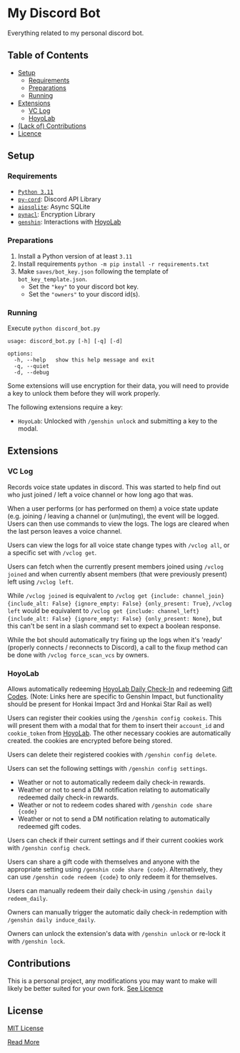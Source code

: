 # My Discord Bot
Everything related to my personal discord bot.

## Table of Contents
* [Setup](#setup)
    * [Requirements](#requirements)
    * [Preparations](#preparations)
    * [Running](#running)
* [Extensions](#extensions)
    * [VC Log](#vc-log)
    * [HoyoLab](#hoyolab)
* [(Lack of) Contributions](#contributions)
* [Licence](#license)

## Setup
### Requirements
- [`Python 3.11`](https://www.python.org/)
- [`py-cord`](https://pypi.org/project/py-cord/): Discord API Library
- [`aiosqlite`](https://pypi.org/project/aiosqlite/): Async SQLite
- [`pynacl`](https://pypi.org/project/aiosqlite/): Encryption Library
- [`genshin`](https://pypi.org/project/genshin/): Interactions with [HoyoLab](https://www.hoyolab.com/)

### Preparations
1. Install a Python version of at least `3.11`
2. Install requirements
   `python -m pip install -r requirements.txt`
3. Make `saves/bot_key.json` following the template of `bot_key_template.json`.
    - Set the `"key"` to your discord bot key.
    - Set the `"owners"` to your discord id(s).

### Running
Execute `python discord_bot.py`

```
usage: discord_bot.py [-h] [-q] [-d]

options:
  -h, --help   show this help message and exit
  -q, --quiet
  -d, --debug
```

Some extensions will use encryption for their data, you will need to provide a key to unlock them before they will work properly.

The following extensions require a key:
- `HoyoLab`: Unlocked with `/genshin unlock` and submitting a key to the modal.

## Extensions
### VC Log
Records voice state updates in discord.
This was started to help find out who just joined / left a voice channel or how long ago that was.

When a user performs (or has performed on them) a voice state update (e.g. joining / leaving a channel or (un)muting),
the event will be logged. Users can then use commands to view the logs.
The logs are cleared when the last person leaves a voice channel.

Users can view the logs for all voice state change types with `/vclog all`, or a specific set with `/vclog get`.

Users can fetch when the currently present members joined using `/vclog joined` 
and when currently absent members (that were previously present) left using `/vclog left`.

While `/vclog joined` is equivalent to 
`/vclog get {include: channel_join} {include_alt: False} {ignore_empty: False} {only_present: True}`,
`/vclog left` would be equivalent to 
`/vclog get {include: channel_left} {include_alt: False} {ignore_empty: False} {only_present: None}`,
but this can't be sent in a slash command set to expect a boolean response.

While the bot should automatically try fixing up the logs when it's 'ready' (properly connects / reconnects to Discord),
a call to the fixup method can be done with `/vclog force_scan_vcs` by owners.

### HoyoLab
Allows automatically redeeming [HoyoLab Daily Check-In](https://genshin-impact.fandom.com/wiki/HoYoLAB_Community_Daily_Check-In) 
and redeeming [Gift Codes](https://genshin.hoyoverse.com/en/gift).
(Note: Links here are specific to Genshin Impact, but functionality should be present for Honkai Impact 3rd and Honkai Star Rail as well)

Users can register their cookies using the `/genshin config cookeis`.
This will present them with a modal that for them to insert their `account_id` and `cookie_token` from [HoyoLab](https://www.hoyolab.com/).
The other necessary cookies are automatically created.
the cookies are encrypted before being stored.

Users can delete their registered cookies with `/genshin config delete`.

Users can set the following settings with `/genshin config settings`.

- Weather or not to automatically redeem daily check-in rewards.
- Weather or not to send a DM notification relating to automatically redeemed daily check-in rewards.
- Weather or not to redeem codes shared with `/genshin code share {code}`
- Weather or not to send a DM notification relating to automatically redeemed gift codes.

Users can check if their current settings and if their current cookies work with `/genshin config check`.

Users can share a gift code with themselves and anyone with the appropriate setting using `/genshin code share {code}`.
Alternatively, they can use `/genshin code redeem {code}` to only redeem it for themselves.

Users can manually redeem their daily check-in using `/genshin daily redeem_daily`.

Owners can manually trigger the automatic daily check-in redemption with `/genshin daily induce_daily`.

Owners can unlock the extension's data with `/genshin unlock` or re-lock it with `/genshin lock`.

## Contributions
This is a personal project, any modifications you may want to make will likely be better suited for your own fork.
[See Licence](#license)

## License
[MIT License](LICENSE)

[Read More](https://choosealicense.com/licenses/mit/#)

